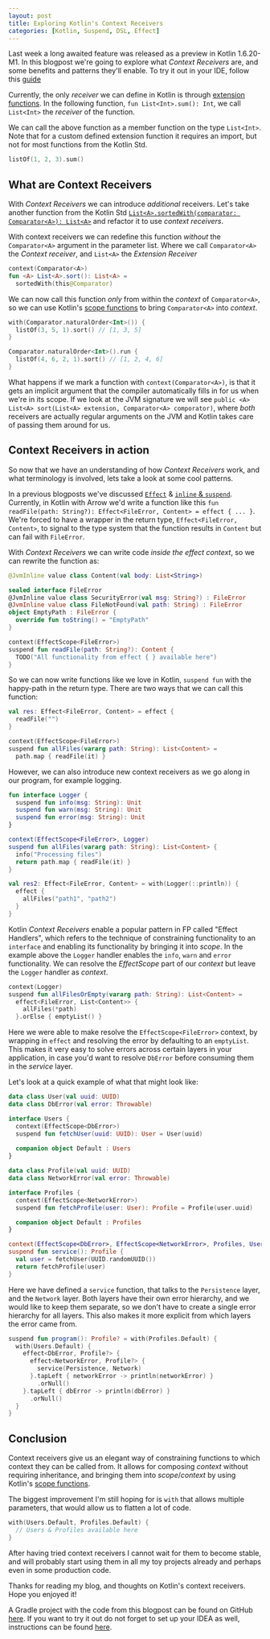 ```yaml
---
layout: post
title: Exploring Kotlin's Context Receivers
categories: [Kotlin, Suspend, DSL, Effect]
---
```

Last week a long awaited feature was released as a preview in Kotlin 1.6.20-M1.
In this blogpost we're going to explore what _Context Receivers_ are, and some benefits and patterns they'll enable.
To try it out in your IDE, follow this [guide](https://kotlinlang.org/docs/install-eap-plugin.html)

Currently, the only _receiver_ we can define in Kotlin is through [extension functions](https://kotlinlang.org/docs/extensions.html).
In the following function, `fun List<Int>.sum(): Int`, we call `List<Int>` the _receiver_ of the function.

We can call the above function as a member function on the type `List<Int>`.
Note that for a custom defined extension function it requires an import, but not for most functions from the Kotlin Std.

```kotlin
listOf(1, 2, 3).sum()
```

## What are Context Receivers

With _Context Receivers_ we can introduce *additional* receivers.
Let's take another function from the Kotlin Std [`List<A>.sortedWith(comparator: Comparator<A>): List<A>`](https://kotlinlang.org/api/latest/jvm/stdlib/kotlin.collections/sorted-with.html) and refactor it to use _context receivers_.

With context receivers we can redefine this function *without* the `Comparator<A>` argument in the parameter list.
Where we call `Comparator<A>` the _Context receiver_, and `List<A>` the _Extension Receiver_

```kotlin
context(Comparator<A>)
fun <A> List<A>.sort(): List<A> =
  sortedWith(this@Comparator)
```

We can now call this function *only* from within the *context* of `Comparator<A>`, so we can use Kotlin's [scope functions](https://kotlinlang.org/docs/scope-functions.html) to bring `Comparator<A>` into *context*.

```kotlin
with(Comparator.naturalOrder<Int>()) {
  listOf(3, 5, 1).sort() // [1, 3, 5]
}

Comparator.naturalOrder<Int>().run {
  listOf(4, 6, 2, 1).sort() // [1, 2, 4, 6]
}
```

What happens if we mark a function with `context(Comparator<A>)`, is that it gets an implicit argument that the compiler automatically fills in for us when we're in its scope.
If we look at the JVM signature we will see `public <A> List<A> sort(List<A> extension, Comparator<A> comporator)`, where *both* receivers are actually regular arguments on the JVM and Kotlin takes care of passing them around for us.

## Context Receivers in action

So now that we have an understanding of how _Context Receivers_ work, and what terminology is involved, lets take a look at some cool patterns.

In a previous blogposts we've discussed [`Effect`](https://nomisrev.github.io/continuation-monad-in-kotlin/) & [`inline` & `suspend`](https://nomisrev.github.io/inline-and-suspend/).
Currently, in Kotlin with Arrow we'd write a function like this `fun readFile(path: String?): Effect<FileError, Content> = effect { ... }`.
We're forced to have a wrapper in the return type, `Effect<FileError, Content>`,  to signal to the type system that the function results in `Content` but can fail with `FileError`.

With _Context Receivers_ we can write code _inside the effect context_, so  we can rewrite the function as:

```kotlin
@JvmInline value class Content(val body: List<String>)

sealed interface FileError
@JvmInline value class SecurityError(val msg: String?) : FileError
@JvmInline value class FileNotFound(val path: String) : FileError
object EmptyPath : FileError {
  override fun toString() = "EmptyPath"
}

context(EffectScope<FileError>)
suspend fun readFile(path: String?): Content {
  TODO("All functionality from effect { } available here")
}
```

So we can now write functions like we love in Kotlin, `suspend fun` with the happy-path in the return type.
There are two ways that we can call this function:

```kotlin
val res: Effect<FileError, Content> = effect {
  readFile("")
}

context(EffectScope<FileError>)
suspend fun allFiles(vararg path: String): List<Content> =
  path.map { readFile(it) }
```

However, we can also introduce new context receivers as we go along in our program, for example logging.

```kotlin
fun interface Logger {
  suspend fun info(msg: String): Unit
  suspend fun warn(msg: String): Unit
  suspend fun error(msg: String): Unit
}

context(EffectScope<FileError>, Logger)
suspend fun allFiles(vararg path: String): List<Content> {
  info("Processing files")
  return path.map { readFile(it) }
}

val res2: Effect<FileError, Content> = with(Logger(::println)) {
  effect {
    allFiles("path1", "path2")
  }
}
```

Kotlin _Context Receivers_ enable a popular pattern in FP called "Effect Handlers", which refers to the technique of constraining functionality to an `interface` and enabling its functionality by bringing it into _scope_.
In the example above the `Logger` handler enables the `info`, `warn` and `error` functionality.
We can resolve the _EffectScope<FileError>_ part of our _context_ but  leave the `Logger` handler as _context_.

```kotlin
context(Logger)
suspend fun allFilesOrEmpty(vararg path: String): List<Content> =
  effect<FileError, List<Content>> {
    allFiles(*path)
  }.orElse { emptyList() }
```

Here we were able to make resolve the `EffectScope<FileError>` context, by wrapping in `effect` and resolving the error by defaulting to an `emptyList`.
This makes it very easy to solve errors across certain layers in your application,
in case you'd want to resolve `DbError` before consuming them in the _service_ layer.

Let's look at a quick example of what that might look like:

```kotlin
data class User(val uuid: UUID)
data class DbError(val error: Throwable)

interface Users {
  context(EffectScope<DbError>)
  suspend fun fetchUser(uuid: UUID): User = User(uuid)
  
  companion object Default : Users
}

data class Profile(val uuid: UUID)
data class NetworkError(val error: Throwable)

interface Profiles {
  context(EffectScope<NetworkError>)
  suspend fun fetchProfile(user: User): Profile = Profile(user.uuid)

  companion object Default : Profiles
}

context(EffectScope<DbError>, EffectScope<NetworkError>, Profiles, Users)
suspend fun service(): Profile {
  val user = fetchUser(UUID.randomUUID())
  return fetchProfile(user)
}
```

Here we have defined a `service` function, that talks to the `Persistence` layer, and the `Network` layer.
Both layers have their own error hierarchy, and we would like to keep them separate, so we don't have to create a single error hierarchy for all layers.
This also makes it more explicit from which layers the error came from.

```kotlin
suspend fun program(): Profile? = with(Profiles.Default) {
  with(Users.Default) {
    effect<DbError, Profile?> {
      effect<NetworkError, Profile?> {
        service(Persistence, Network)
      }.tapLeft { networkError -> println(networkError) }
        .orNull()
    }.tapLeft { dbError -> println(dbError) }
      .orNull()
  }
}
```

## Conclusion

Context receivers give us an elegant way of constraining functions to which context they can be called from.
It allows for composing _context_ without requiring inheritance, and bringing them into _scope_/_context_ by using Kotlin's [scope functions](https://kotlinlang.org/docs/scope-functions.html).

The biggest improvement I'm still hoping for is `with` that allows multiple parameters, that would allow us to flatten a lot of code.

```kotlin
with(Users.Default, Profiles.Default) {
  // Users & Profiles available here
}
```

After having tried context receivers I cannot wait for them to become stable, and will probably start using them in all my toy projects already and perhaps even in some production code.

Thanks for reading my blog, and thoughts on Kotlin's context receivers.
Hope you enjoyed it!

A Gradle project with the code from this blogpost can be found on GitHub [here](https://github.com/nomisRev/context-receivers-blog).
If you want to try it out do not forget to set up your IDEA as well, instructions can be found [here](https://kotlinlang.org/docs/install-eap-plugin.html).
